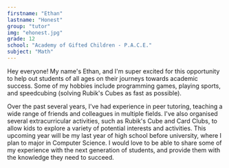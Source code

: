 ```yaml
---
firstname: "Ethan"
lastname: "Honest"
group: "tutor"
img: "ehonest.jpg"
grade: 12
school: "Academy of Gifted Children - P.A.C.E."
subject: "Math"
---
```


Hey everyone! My name's Ethan, and I'm super excited for this opportunity to help out students of all ages on their journeys towards academic success. Some of my hobbies include programming games, playing sports, and speedcubing (solving Rubik's Cubes as fast as possible).

Over the past several years, I've had experience in peer tutoring, teaching a wide range of friends and colleagues in multiple fields. I've also organised several extracurricular activities, such as Rubik's Cube and Card Clubs, to allow kids to explore a variety of potential interests and activities. This upcoming year will be my last year of high school before university, where I plan to major in Computer Science. I would love to be able to share some of my experience with the next generation of students, and provide them with the knowledge they need to succeed.